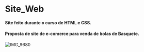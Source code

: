 # Site_Web

#### Site feito durante o curso de HTML e CSS.
#### Proposta de site de e-comerce para venda de bolas de Basquete.
![IMG_9680](https://user-images.githubusercontent.com/60757768/84675724-0876fd80-af03-11ea-9f47-ccaf6f87e88d.gif)

